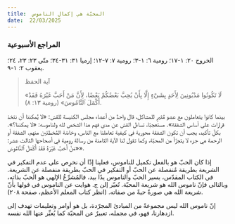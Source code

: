 ```yaml
---
title:  المحبّة هي إكمال الناموس
date:  22/03/2025
---
```


### المراجع الأسبوعية
الخروج ٢٠: ١-١٧؛ رومية ٦: ١-٣؛ رومية ٧: ٧-١٢؛ إرميا ٣١: ٣١-٣٤؛ متّى ٢٣: ٢٣، ٢٤؛ يعقوب ٢: ١-٩.

> <p>آية الحفظ</p>
> «لَا تَكُونُوا مَدْيُونِينَ لِأَحَدٍ بِشَيْءٍ إِلَّا بِأَنْ يُحِبَّ بَعْضُكُمْ بَعْضًا، لِأَنَّ مَنْ أَحَبَّ غَيْرَهُ فَقَدْ أَكْمَلَ ٱلنَّامُوسَ» (رومية ١٣: ٨).

بينما كانوا يتعاملون مع عضو مُثيرٍ للمشاكل، قال واحدٌ من أعضاء مجلس الكنيسة للقسّ: «لا يُمكننا أن نتخذ قرارات على أساس الشفقة». مستعجبًا، تساءل القسّ عن مدى فهم هذا الشخص لله ولناموسه: «لا يمكننا؟». بكلِّ تأكيد، يجب أن تكون الشفقة محورية في كيفية تعاملنا مع الناس، وخاصّة المُخطئين منهم. الشفقة أو الرحمة هي جزء لا يتجزّأ من المحبّة، وكما تقول لنا الآية الثامنة من رسالة رومية في أصحاحها الثالث عشر: «مَنْ أَحَبَّ غَيْرَهُ فَقَدْ أَكْمَلَ ٱلنَّامُوسَ».

إذا كان الحبّ هو بالفعل تكميل للناموس، فعلينا إذًا أن نحرِص على عدم التفكير في الشريعة بطريقة مُنفصلة عن الحبّ أو التفكير في الحبّ بطريقة منفصلة عن الشريعة. في الكتاب المقدّس، يسير الحبّ والناموس يدًا بيد، فالمُشرِّعُ الإلهي هو الحبّ بذاته، وبالتالي فإنّ ناموس الله هو شريعة المحبّة. تُعبّر إلن ج. هوايت عن الناموس في قولها بأنّ شريعة الله هي صورةٌ حيةٌ من صفاته. (انظر كتاب المعلم الأعظم، صفحة ٢٠٨).

إنّ ناموس الله ليس مجموعةً من المبادئ المجرّدة، بل هو أوامر وتعليمات تهدف إلى ازدهارنا، فهو، في مجمله، تعبيرٌ عن المحبّة كما يُعبِّر عنها الله نفسه.